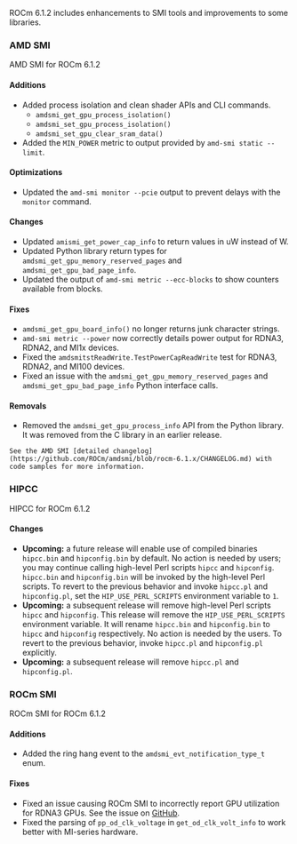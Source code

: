 
ROCm 6.1.2 includes enhancements to SMI tools and improvements to some libraries.

### AMD SMI

AMD SMI for ROCm 6.1.2

#### Additions

* Added process isolation and clean shader APIs and CLI commands.
  * `amdsmi_get_gpu_process_isolation()`
  * `amdsmi_set_gpu_process_isolation()`
  * `amdsmi_set_gpu_clear_sram_data()`
* Added the `MIN_POWER` metric to output provided by `amd-smi static --limit`.

#### Optimizations

* Updated the `amd-smi monitor --pcie` output to prevent delays with the `monitor` command.

#### Changes

* Updated `amismi_get_power_cap_info` to return values in uW instead of W.
* Updated Python library return types for `amdsmi_get_gpu_memory_reserved_pages` and `amdsmi_get_gpu_bad_page_info`.
* Updated the output of `amd-smi metric --ecc-blocks` to show counters available from blocks.

#### Fixes

* `amdsmi_get_gpu_board_info()` no longer returns junk character strings.
* `amd-smi metric --power` now correctly details power output for RDNA3, RDNA2, and MI1x devices.
* Fixed the `amdsmitstReadWrite.TestPowerCapReadWrite` test for RDNA3, RDNA2, and MI100 devices.
* Fixed an issue with the `amdsmi_get_gpu_memory_reserved_pages` and `amdsmi_get_gpu_bad_page_info` Python interface calls.

#### Removals

* Removed the `amdsmi_get_gpu_process_info` API from the Python library. It was removed from the C library in an earlier release.

```{note}
See the AMD SMI [detailed changelog](https://github.com/ROCm/amdsmi/blob/rocm-6.1.x/CHANGELOG.md) with code samples for more information.
```

### HIPCC

HIPCC for ROCm 6.1.2

#### Changes

* **Upcoming:** a future release will enable use of compiled binaries `hipcc.bin` and `hipconfig.bin` by default. No action is needed by users; you may continue calling high-level Perl scripts `hipcc` and `hipconfig`. `hipcc.bin` and `hipconfig.bin` will be invoked by the high-level Perl scripts. To revert to the previous behavior and invoke `hipcc.pl` and `hipconfig.pl`, set the `HIP_USE_PERL_SCRIPTS` environment variable to `1`.
* **Upcoming:** a subsequent release will remove high-level Perl scripts `hipcc` and `hipconfig`. This release will remove the `HIP_USE_PERL_SCRIPTS` environment variable. It will rename `hipcc.bin` and `hipconfig.bin` to `hipcc` and `hipconfig` respectively. No action is needed by the users. To revert to the previous behavior, invoke `hipcc.pl` and `hipconfig.pl` explicitly.
* **Upcoming:** a subsequent release will remove `hipcc.pl` and `hipconfig.pl`.

### ROCm SMI

ROCm SMI for ROCm 6.1.2

#### Additions

* Added the ring hang event to the `amdsmi_evt_notification_type_t` enum.

#### Fixes

* Fixed an issue causing ROCm SMI to incorrectly report GPU utilization for RDNA3 GPUs. See the issue on [GitHub](https://github.com/ROCm/ROCm/issues/3112).
* Fixed the parsing of `pp_od_clk_voltage` in `get_od_clk_volt_info` to work better with MI-series hardware.
